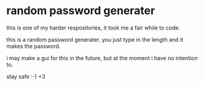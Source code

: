 # random password generater
this is one of my harder respositories, it took me a fair while to code.

this is a random password generater. you just type in the length and it makes the password.

i may make a gui for this in the future, but at the moment i have no intention to.

stay safe 
:-) <3
